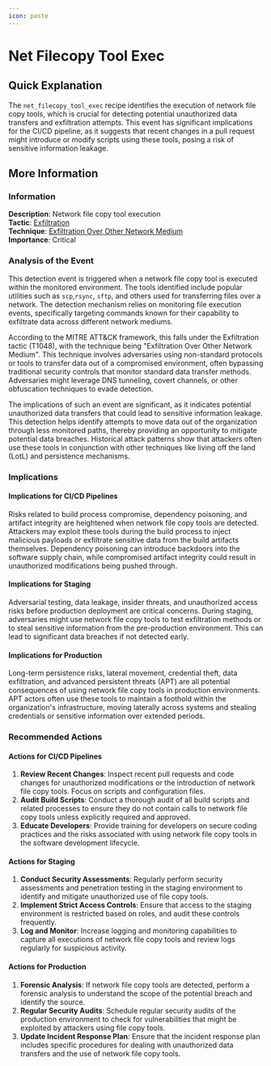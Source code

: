 ```yaml
---
icon: paste
---
```


# Net Filecopy Tool Exec

## Quick Explanation

The `net_filecopy_tool_exec` recipe identifies the execution of network file copy tools, which is crucial for detecting potential unauthorized data transfers and exfiltration attempts. This event has significant implications for the CI/CD pipeline, as it suggests that recent changes in a pull request might introduce or modify scripts using these tools, posing a risk of sensitive information leakage.

## More Information

### Information

**Description**: Network file copy tool execution  
**Tactic**: [Exfiltration](https://jibril.garnet.ai/mitre/mitre/ta0010)  
**Technique**: [Exfiltration Over Other Network Medium](https://jibril.garnet.ai/mitre/mitre/ta0010/t1011)  
**Importance**: Critical

### Analysis of the Event

This detection event is triggered when a network file copy tool is executed within the monitored environment. The tools identified include popular utilities such as `scp`,`rsync`, `sftp`, and others used for transferring files over a network. The detection mechanism relies on monitoring file execution events, specifically targeting commands known for their capability to exfiltrate data across different network mediums.

According to the MITRE ATT\&CK framework, this falls under the Exfiltration tactic (T1048), with the technique being "Exfiltration Over Other Network Medium". This technique involves adversaries using non-standard protocols or tools to transfer data out of a compromised environment, often bypassing traditional security controls that monitor standard data transfer methods. Adversaries might leverage DNS tunneling, covert channels, or other obfuscation techniques to evade detection.

The implications of such an event are significant, as it indicates potential unauthorized data transfers that could lead to sensitive information leakage. This detection helps identify attempts to move data out of the organization through less monitored paths, thereby providing an opportunity to mitigate potential data breaches. Historical attack patterns show that attackers often use these tools in conjunction with other techniques like living off the land (LotL) and persistence mechanisms.

### Implications

#### Implications for CI/CD Pipelines

Risks related to build process compromise, dependency poisoning, and artifact integrity are heightened when network file copy tools are detected. Attackers may exploit these tools during the build process to inject malicious payloads or exfiltrate sensitive data from the build artifacts themselves. Dependency poisoning can introduce backdoors into the software supply chain, while compromised artifact integrity could result in unauthorized modifications being pushed through.

#### Implications for Staging

Adversarial testing, data leakage, insider threats, and unauthorized access risks before production deployment are critical concerns. During staging, adversaries might use network file copy tools to test exfiltration methods or to steal sensitive information from the pre-production environment. This can lead to significant data breaches if not detected early.

#### Implications for Production

Long-term persistence risks, lateral movement, credential theft, data exfiltration, and advanced persistent threats (APT) are all potential consequences of using network file copy tools in production environments. APT actors often use these tools to maintain a foothold within the organization's infrastructure, moving laterally across systems and stealing credentials or sensitive information over extended periods.

### Recommended Actions

#### Actions for CI/CD Pipelines

1. **Review Recent Changes**: Inspect recent pull requests and code changes for unauthorized modifications or the introduction of network file copy tools. Focus on scripts and configuration files.
2. **Audit Build Scripts**: Conduct a thorough audit of all build scripts and related processes to ensure they do not contain calls to network file copy tools unless explicitly required and approved.
3. **Educate Developers**: Provide training for developers on secure coding practices and the risks associated with using network file copy tools in the software development lifecycle.

#### Actions for Staging

1. **Conduct Security Assessments**: Regularly perform security assessments and penetration testing in the staging environment to identify and mitigate unauthorized use of file copy tools.
2. **Implement Strict Access Controls**: Ensure that access to the staging environment is restricted based on roles, and audit these controls frequently.
3. **Log and Monitor**: Increase logging and monitoring capabilities to capture all executions of network file copy tools and review logs regularly for suspicious activity.

#### Actions for Production

1. **Forensic Analysis**: If network file copy tools are detected, perform a forensic analysis to understand the scope of the potential breach and identify the source.
2. **Regular Security Audits**: Schedule regular security audits of the production environment to check for vulnerabilities that might be exploited by attackers using file copy tools.
3. **Update Incident Response Plan**: Ensure that the incident response plan includes specific procedures for dealing with unauthorized data transfers and the use of network file copy tools.
